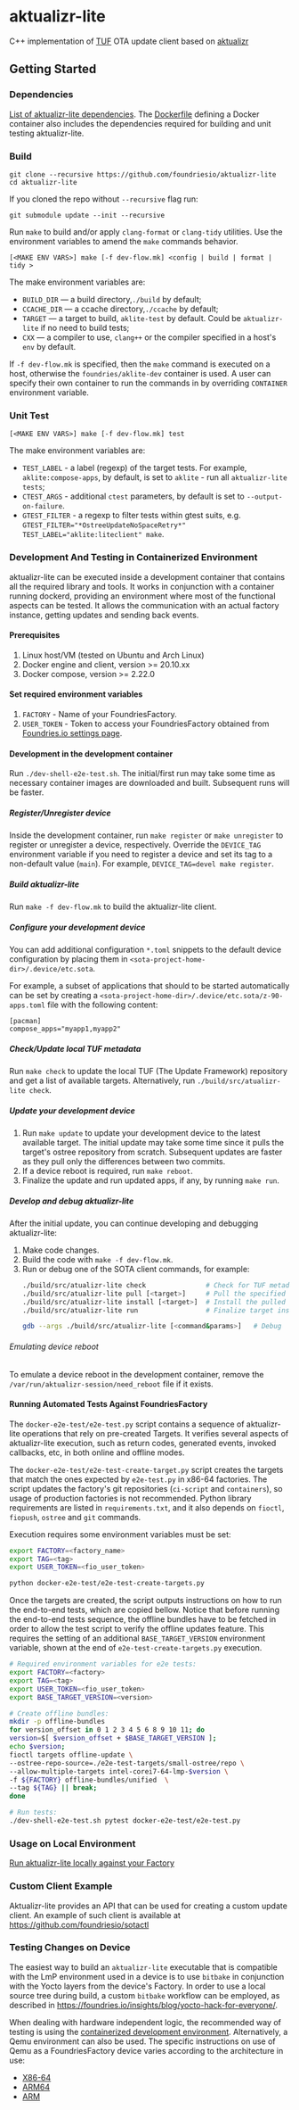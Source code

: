 # aktualizr-lite

C++ implementation of [TUF](https://theupdateframework.io/) OTA update client based on [aktualizr](https://github.com/advancedtelematic/aktualizr)

## Getting Started

### Dependencies

[List of aktualizr-lite dependencies](https://github.com/advancedtelematic/aktualizr#dependencies).
The [Dockerfile](./docker/Dockerfile) defining a Docker container also includes the dependencies required for building and unit testing aktualizr-lite.

### Build

```
git clone --recursive https://github.com/foundriesio/aktualizr-lite
cd aktualizr-lite
```

If you cloned the repo without `--recursive` flag run:

```
git submodule update --init --recursive
```

Run `make` to build and/or apply `clang-format` or `clang-tidy` utilities.
Use the environment variables to amend the `make` commands behavior.

```
[<MAKE ENV VARS>] make [-f dev-flow.mk] <config | build | format | tidy >
```

The make environment variables are:

*  `BUILD_DIR` — a build directory,`./build` by default;
*  `CCACHE_DIR` — a ccache directory,`./ccache` by default;
*  `TARGET` — a target to build, `aklite-test` by default. Could be `aktualizr-lite` if no need to build tests;
*  `CXX` — a compiler to use, `clang++` or the compiler specified in a host's `env` by default.

If `-f dev-flow.mk` is specified, then the `make` command is executed on a host, otherwise the `foundries/aklite-dev` container is used.
A user can specify their own container to run the commands in by overriding `CONTAINER` environment variable.

### Unit Test

```
[<MAKE ENV VARS>] make [-f dev-flow.mk] test
```

The make environment variables are:

*  `TEST_LABEL` - a label (regexp) of the target tests. For example, `aklite:compose-apps`, by default, is set to `aklite` - run all `aktualizr-lite tests`;
*  `CTEST_ARGS` - additional `ctest` parameters, by default is set to `--output-on-failure`.
*  `GTEST_FILTER` - a regexp to filter tests within gtest suits, e.g. `GTEST_FILTER="*OstreeUpdateNoSpaceRetry*" TEST_LABEL="aklite:liteclient" make`.

### Development And Testing in Containerized Environment

aktualizr-lite can be executed inside a development container that contains all the required library and tools.
It works in conjunction with a container running dockerd,
providing an environment where most of the functional aspects can be tested.
It allows the communication with an actual factory instance, getting updates and sending back events.

#### Prerequisites
1. Linux host/VM (tested on Ubuntu and Arch Linux)
2. Docker engine and client, version >= 20.10.xx
3. Docker compose, version >= 2.22.0

#### Set required environment variables
1. `FACTORY` - Name of your FoundriesFactory.
2. `USER_TOKEN` - Token to access your FoundriesFactory obtained from [Foundries.io settings page](https://app.foundries.io/settings/tokens/).

#### Development in the development container
Run `./dev-shell-e2e-test.sh`. The initial/first run may take some time as necessary container images are downloaded and built. Subsequent runs will be faster.

##### Register/Unregister device
Inside the development container, run `make register` or `make unregister` to register or unregister a device, respectively.
Override the `DEVICE_TAG` environment variable if you need to register a device and set its tag to a non-default value (`main`).
For example, `DEVICE_TAG=devel make register`.

##### Build aktualizr-lite
Run `make -f dev-flow.mk` to build the aktualizr-lite client.

##### Configure your development device
You can add additional configuration `*.toml` snippets to the default device configuration by placing them in `<sota-project-home-dir>/.device/etc.sota`.

For example, a subset of applications that should to be started automatically can be set by creating a `<sota-project-home-dir>/.device/etc.sota/z-90-apps.toml` file with the following content:
```
[pacman]
compose_apps="myapp1,myapp2"
```

##### Check/Update local TUF metadata
Run `make check` to update the local TUF (The Update Framework) repository and get a list of available targets. Alternatively, run `./build/src/atualizr-lite check`.

##### Update your development device
1. Run `make update` to update your development device to the latest available target. The initial update may take some time since it pulls the target's ostree repository from scratch. Subsequent updates are faster as they pull only the differences between two commits.
2. If a device reboot is required, run `make reboot`.
3. Finalize the update and run updated apps, if any, by running `make run`.

##### Develop and debug aktualizr-lite
After the initial update, you can continue developing and debugging aktualizr-lite:
1. Make code changes.
2. Build the code with `make -f dev-flow.mk`.
3. Run or debug one of the SOTA client commands, for example:
   ```bash
   ./build/src/atualizr-lite check               # Check for TUF metadata changes and update local TUF repository if any changes are found
   ./build/src/atualizr-lite pull [<target>]     # Pull the specified target content (ostree and/or apps)
   ./build/src/atualizr-lite install [<target>]  # Install the pulled target
   ./build/src/atualizr-lite run                 # Finalize target installation if required after a device reboot

   gdb --args ./build/src/atualizr-lite [<command&params>]   # Debug

###### Emulating device reboot
To emulate a device reboot in the development container, remove the `/var/run/aktualizr-session/need_reboot` file if it exists.

#### Running Automated Tests Against FoundriesFactory

The `docker-e2e-test/e2e-test.py` script contains a sequence of aktualizr-lite operations that rely on pre-created Targets.
It verifies several aspects of aktualizr-lite execution, such as return codes, generated events, invoked callbacks, etc,
in both online and offline modes.

The `docker-e2e-test/e2e-test-create-target.py` script creates the targets that match the ones expected by `e2e-test.py` in x86-64 factories.
The script updates the factory's git repositories (`ci-script` and `containers`),
so usage of production factories is not recommended.
Python library requirements are listed in `requirements.txt`,
and it also depends on `fioctl`, `fiopush`, `ostree` and `git` commands.

Execution requires some environment variables must be set:

```bash
export FACTORY=<factory_name>
export TAG=<tag>
export USER_TOKEN=<fio_user_token>

python docker-e2e-test/e2e-test-create-targets.py
```

Once the targets are created, the script outputs instructions on how to run the end-to-end tests,
which are copied bellow.
Notice that before running the end-to-end tests sequence,
the offline bundles have to be fetched in order to allow the test script to verify the offline updates feature.
This requires the setting of an additional `BASE_TARGET_VERSION` environment variable, shown at the end of `e2e-test-create-targets.py` execution.

```bash
# Required environment variables for e2e tests:
export FACTORY=<factory>
export TAG=<tag>
export USER_TOKEN=<fio_user_token>
export BASE_TARGET_VERSION=<version>

# Create offline bundles:
mkdir -p offline-bundles
for version_offset in 0 1 2 3 4 5 6 8 9 10 11; do
version=$[ $version_offset + $BASE_TARGET_VERSION ];
echo $version;
fioctl targets offline-update \
--ostree-repo-source=./e2e-test-targets/small-ostree/repo \
--allow-multiple-targets intel-corei7-64-lmp-$version \
-f ${FACTORY} offline-bundles/unified  \
--tag ${TAG} || break;
done

# Run tests:
./dev-shell-e2e-test.sh pytest docker-e2e-test/e2e-test.py
```

### Usage on Local Environment

[Run aktualizr-lite locally against your Factory](./how-to-run-locally.md)

### Custom Client Example

Aktualizr-lite provides an API that can be used for creating a custom update client.
An example of such client is available at https://github.com/foundriesio/sotactl

### Testing Changes on Device

The easiest way to build an `aktualizr-lite` executable that is compatible with the LmP environment used in a device
is to use `bitbake` in conjunction with the Yocto layers from the device's Factory.
In order to use a local source tree during build, a custom `bitbake` workflow can be employed, as described in
https://foundries.io/insights/blog/yocto-hack-for-everyone/.

When dealing with hardware independent logic,
the recommended way of testing is using the [containerized development environment](#development-and-testing-in-containerized-environment).
Alternatively, a Qemu environment can also be used.
The specific instructions on use of Qemu as a FoundriesFactory device varies according to the architecture in use:
- [X86-64](https://docs.foundries.io/94/user-guide/qemu/x86_64.html)
- [ARM64](https://docs.foundries.io/94/user-guide/qemu/arm64.html)
- [ARM](https://docs.foundries.io/94/user-guide/qemu/arm.html)
